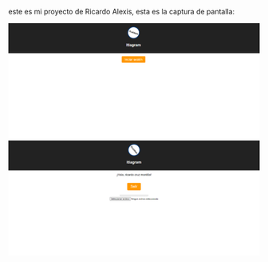 este es mi proyecto de Ricardo Alexis, esta es la captura de pantalla:

![mi captura de pantalla](capture1.png)
![mi captura de pantalla](capture2.png)